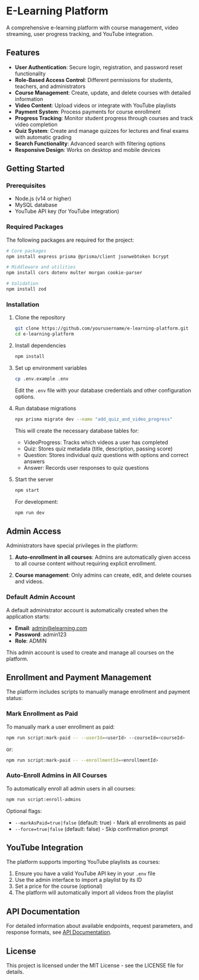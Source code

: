# E-Learning Platform

A comprehensive e-learning platform with course management, video streaming, user progress tracking, and YouTube integration.

## Features

- **User Authentication**: Secure login, registration, and password reset functionality
- **Role-Based Access Control**: Different permissions for students, teachers, and administrators
- **Course Management**: Create, update, and delete courses with detailed information
- **Video Content**: Upload videos or integrate with YouTube playlists
- **Payment System**: Process payments for course enrollment
- **Progress Tracking**: Monitor student progress through courses and track video completion
- **Quiz System**: Create and manage quizzes for lectures and final exams with automatic grading
- **Search Functionality**: Advanced search with filtering options
- **Responsive Design**: Works on desktop and mobile devices

## Getting Started

### Prerequisites

- Node.js (v14 or higher)
- MySQL database
- YouTube API key (for YouTube integration)

### Required Packages

The following packages are required for the project:

```bash
# Core packages
npm install express prisma @prisma/client jsonwebtoken bcrypt

# Middleware and utilities
npm install cors dotenv multer morgan cookie-parser

# Validation
npm install zod
```

### Installation

1. Clone the repository
   ```bash
   git clone https://github.com/yourusername/e-learning-platform.git
   cd e-learning-platform
   ```

2. Install dependencies
   ```bash
   npm install
   ```

3. Set up environment variables
   ```bash
   cp .env.example .env
   ```
   Edit the `.env` file with your database credentials and other configuration options.

4. Run database migrations
   ```bash
   npx prisma migrate dev --name "add_quiz_and_video_progress"
   ```
   
   This will create the necessary database tables for:
   - VideoProgress: Tracks which videos a user has completed
   - Quiz: Stores quiz metadata (title, description, passing score)
   - Question: Stores individual quiz questions with options and correct answers
   - Answer: Records user responses to quiz questions

5. Start the server
   ```bash
   npm start
   ```
   For development:
   ```bash
   npm run dev
   ```

## Admin Access

Administrators have special privileges in the platform:

1. **Auto-enrollment in all courses**: Admins are automatically given access to all course content without requiring explicit enrollment.

2. **Course management**: Only admins can create, edit, and delete courses and videos.

### Default Admin Account

A default administrator account is automatically created when the application starts:

- **Email**: admin@elearning.com
- **Password**: admin123
- **Role**: ADMIN

This admin account is used to create and manage all courses on the platform.

## Enrollment and Payment Management

The platform includes scripts to manually manage enrollment and payment status:

### Mark Enrollment as Paid

To manually mark a user enrollment as paid:

```bash
npm run script:mark-paid -- --userId=<userId> --courseId=<courseId>
```

or:

```bash
npm run script:mark-paid -- --enrollmentId=<enrollmentId>
```

### Auto-Enroll Admins in All Courses

To automatically enroll all admin users in all courses:

```bash
npm run script:enroll-admins
```

Optional flags:
- `--markAsPaid=true|false` (default: true) - Mark all enrollments as paid
- `--force=true|false` (default: false) - Skip confirmation prompt

## YouTube Integration

The platform supports importing YouTube playlists as courses:

1. Ensure you have a valid YouTube API key in your `.env` file
2. Use the admin interface to import a playlist by its ID
3. Set a price for the course (optional)
4. The platform will automatically import all videos from the playlist

## API Documentation

For detailed information about available endpoints, request parameters, and response formats, see [API Documentation](API-DOCUMENTATION.md).

## License

This project is licensed under the MIT License - see the LICENSE file for details.
